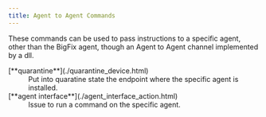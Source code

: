 ```yaml
---
title: Agent to Agent Commands
---
```


These commands can be used to pass instructions to a specific agent, other than the BigFix agent, though an Agent to Agent channel implemented by a dll.

<dl>

  <dt>[**quarantine**](./quarantine_device.html)</dt>
  <dd>Put into quaratine state the endpoint where the specific agent is installed.</dd>

  <dt>[**agent interface**](./agent_interface_action.html)</dt>
  <dd>Issue to run a command on the specific agent.</dd>
  
</dl>

